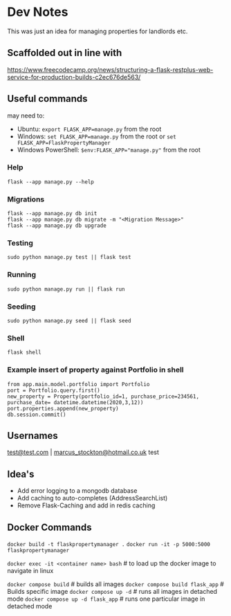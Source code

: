 # Dev Notes

This was just an idea for managing properties for landlords etc.

## Scaffolded out in line with

https://www.freecodecamp.org/news/structuring-a-flask-restplus-web-service-for-production-builds-c2ec676de563/

## Useful commands

may need to:
* Ubuntu: ``export FLASK_APP=manage.py`` from the root
* Windows: ``set FLASK_APP=manage.py`` from the root or ``set FLASK_APP=FlaskPropertyManager``
* Windows PowerShell: `` $env:FLASK_APP="manage.py" `` from the root

### Help

    flask --app manage.py --help

### Migrations

    flask --app manage.py db init
    flask --app manage.py db migrate -m "<Migration Message>"
    flask --app manage.py db upgrade

### Testing

    sudo python manage.py test || flask test

### Running

    sudo python manage.py run || flask run

### Seeding

    sudo python manage.py seed || flask seed

### Shell

    flask shell

### Example insert of property against Portfolio in shell

    from app.main.model.portfolio import Portfolio
    port = Portfolio.query.first()
    new_property = Property(portfolio_id=1, purchase_price=234561, purchase_date= datetime.datetime(2020,3,12))
    port.properties.append(new_property)
    db.session.commit()

## Usernames

<test@test.com> | <marcus_stockton@hotmail.co.uk>
test

## Idea's

* Add error logging to a mongodb database
* Add caching to auto-completes (AddressSearchList)
* Remove Flask-Caching and add in redis caching

## Docker Commands

``docker build -t flaskpropertymanager .``
``docker run -it -p 5000:5000 flaskpropertymanager``

``docker exec -it <container name> bash`` # to load up the docker image to navigate in linux

``docker compose build`` # builds all images
``docker compose build flask_app`` # Builds specific image
``docker compose up -d`` # runs all images in detached mode
``docker compose up -d flask_app`` # runs one particular image in detached mode